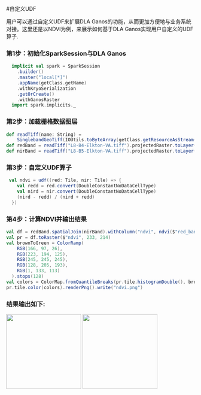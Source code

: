 #自定义UDF
<p>用户可以通过自定义UDF来扩展DLA Ganos的功能，从而更加方便地与业务系统对接。这里还是以NDVI为例，来展示如何基于DLA Ganos实现用户自定义的UDF算子.</p>

### 第1步：初始化SparkSession与DLA Ganos

```scala
  implicit val spark = SparkSession
    .builder()
    .master("local[*]")
    .appName(getClass.getName)
    .withKryoSerialization
    .getOrCreate()
    .withGanosRaster
  import spark.implicits._
  ```
### 第2步：加载栅格数据图层

```scala
def readTiff(name: String) =
    SinglebandGeoTiff(IOUtils.toByteArray(getClass.getResourceAsStream(s"/$name")))
def redBand = readTiff("L8-B4-Elkton-VA.tiff").projectedRaster.toLayer("red_band")
def nirBand = readTiff("L8-B5-Elkton-VA.tiff").projectedRaster.toLayer("nir_band")
```

### 第3步：自定义UDF算子

```scala
 val ndvi = udf((red: Tile, nir: Tile) => {
    val redd = red.convert(DoubleConstantNoDataCellType)
    val nird = nir.convert(DoubleConstantNoDataCellType)
    (nird - redd) / (nird + redd)
  })
 ```
### 第4步：计算NDVI并输出结果

```scala
val df = redBand.spatialJoin(nirBand).withColumn("ndvi", ndvi($"red_band", $"nir_band")).asLayer
val pr = df.toRaster($"ndvi", 233, 214)
val brownToGreen = ColorRamp(
    RGB(166, 97, 26),
    RGB(223, 194, 125),
    RGB(245, 245, 245),
    RGB(128, 205, 193),
    RGB(1, 133, 113)
  ).stops(128)
val colors = ColorMap.fromQuantileBreaks(pr.tile.histogramDouble(), brownToGreen)
pr.tile.color(colors).renderPng().write("ndvi.png")
```
### 结果输出如下:
<img align="center" height="200px" src="https://dla-ganos-bj.oss-cn-beijing.aliyuncs.com/public/ndvi_1.png"></img>
<img align="center" height="200px" src="https://dla-ganos-bj.oss-cn-beijing.aliyuncs.com/public/ndvi_2.png"></img>
